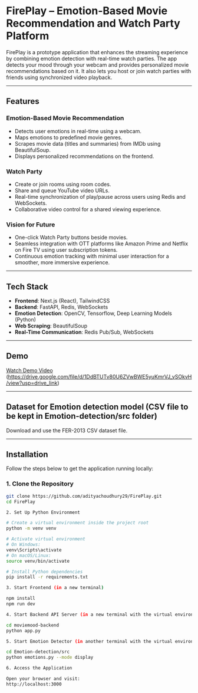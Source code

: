 # FirePlay – Emotion-Based Movie Recommendation and Watch Party Platform

FirePlay is a prototype application that enhances the streaming experience by combining emotion detection with real-time watch parties. The app detects your mood through your webcam and provides personalized movie recommendations based on it. It also lets you host or join watch parties with friends using synchronized video playback.

---

## Features

### Emotion-Based Movie Recommendation
- Detects user emotions in real-time using a webcam.
- Maps emotions to predefined movie genres.
- Scrapes movie data (titles and summaries) from IMDb using BeautifulSoup.
- Displays personalized recommendations on the frontend.

### Watch Party
- Create or join rooms using room codes.
- Share and queue YouTube video URLs.
- Real-time synchronization of play/pause across users using Redis and WebSockets.
- Collaborative video control for a shared viewing experience.

### Vision for Future
- One-click Watch Party buttons beside movies.
- Seamless integration with OTT platforms like Amazon Prime and Netflix on Fire TV using user subscription tokens.
- Continuous emotion tracking with minimal user interaction for a smoother, more immersive experience.

---

## Tech Stack

- **Frontend**: Next.js (React), TailwindCSS
- **Backend**: FastAPI, Redis, WebSockets
- **Emotion Detection**: OpenCV, Tensorflow, Deep Learning Models (Python)
- **Web Scraping**: BeautifulSoup
- **Real-Time Communication**: Redis Pub/Sub, WebSockets

---

## Demo

[Watch Demo Video](#)  
(https://drive.google.com/file/d/1DdBTUTv80U6ZVwBWE5yuKmrVJ_vSOkvH/view?usp=drive_link)

---

## Dataset for Emotion detection model (CSV file to be kept in Emotion-detection/src folder)

Download and use the FER-2013 CSV dataset file.

---

## Installation

Follow the steps below to get the application running locally:

### 1. Clone the Repository

```bash
git clone https://github.com/adityachoudhury29/FirePlay.git
cd FirePlay

2. Set Up Python Environment

# Create a virtual environment inside the project root
python -m venv venv

# Activate virtual environment
# On Windows:
venv\Scripts\activate
# On macOS/Linux:
source venv/bin/activate

# Install Python dependencies
pip install -r requirements.txt

3. Start Frontend (in a new terminal)

npm install
npm run dev

4. Start Backend API Server (in a new terminal with the virtual environment activated)

cd moviemood-backend
python app.py

5. Start Emotion Detector (in another terminal with the virtual environment activated)

cd Emotion-detection/src
python emotions.py --mode display

6. Access the Application

Open your browser and visit:
http://localhost:3000
